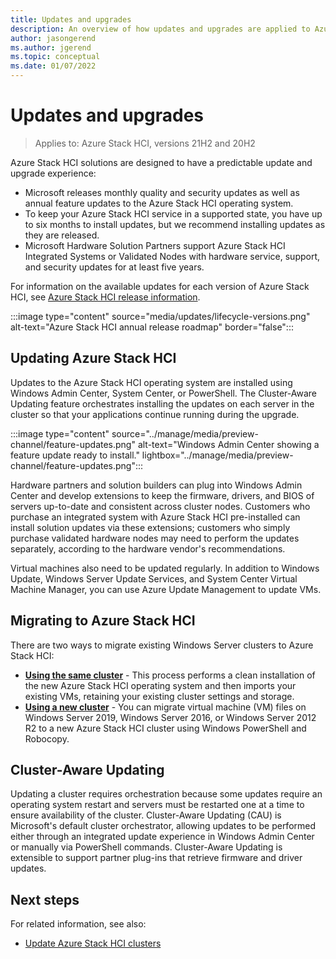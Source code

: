 ```yaml
---
title: Updates and upgrades
description: An overview of how updates and upgrades are applied to Azure Stack HCI.
author: jasongerend
ms.author: jgerend
ms.topic: conceptual
ms.date: 01/07/2022
---
```


# Updates and upgrades

> Applies to: Azure Stack HCI, versions 21H2 and 20H2

Azure Stack HCI solutions are designed to have a predictable update and upgrade experience:

- Microsoft releases monthly quality and security updates as well as annual feature updates to the Azure Stack HCI operating system.
- To keep your Azure Stack HCI service in a supported state, you have up to six months to install updates, but we recommend installing updates as they are released.
- Microsoft Hardware Solution Partners support Azure Stack HCI Integrated Systems or Validated Nodes with hardware service, support, and security updates for at least five years.

For information on the available updates for each version of Azure Stack HCI, see [Azure Stack HCI release information](../release-information.md).

:::image type="content" source="media/updates/lifecycle-versions.png" alt-text="Azure Stack HCI annual release roadmap" border="false":::

## Updating Azure Stack HCI

Updates to the Azure Stack HCI operating system are installed using Windows Admin Center, System Center, or PowerShell. The Cluster-Aware Updating feature orchestrates installing the updates on each server in the cluster so that your applications continue running during the upgrade.

:::image type="content" source="../manage/media/preview-channel/feature-updates.png" alt-text="Windows Admin Center showing a feature update ready to install." lightbox="../manage/media/preview-channel/feature-updates.png":::

Hardware partners and solution builders can plug into Windows Admin Center and develop extensions to keep the firmware, drivers, and BIOS of servers up-to-date and consistent across cluster nodes. Customers who purchase an integrated system with Azure Stack HCI pre-installed can install solution updates via these extensions; customers who simply purchase validated hardware nodes may need to perform the updates separately, according to the hardware vendor's recommendations.

Virtual machines also need to be updated regularly. In addition to Windows Update,  Windows Server Update Services, and System Center Virtual Machine Manager, you can use Azure Update Management to update VMs.

## Migrating to Azure Stack HCI

There are two ways to migrate existing Windows Server clusters to Azure Stack HCI:

- **[Using the same cluster](../deploy/migrate-cluster-same-hardware.md)** - This process performs a clean installation of the new Azure Stack HCI operating system and then imports your existing VMs, retaining your existing cluster settings and storage.
- **[Using a new cluster](../deploy/migrate-cluster-new-hardware.md)** - You can migrate virtual machine (VM) files on Windows Server 2019, Windows Server 2016, or Windows Server 2012 R2 to a new Azure Stack HCI cluster using Windows PowerShell and Robocopy.

## Cluster-Aware Updating

Updating a cluster requires orchestration because some updates require an operating system restart and servers must be restarted one at a time to ensure availability of the cluster. Cluster-Aware Updating (CAU) is Microsoft's default cluster orchestrator, allowing updates to be performed either through an integrated update experience in Windows Admin Center or manually via PowerShell commands. Cluster-Aware Updating is extensible to support partner plug-ins that retrieve firmware and driver updates.

## Next steps

For related information, see also:

- [Update Azure Stack HCI clusters](../manage/update-cluster.md)